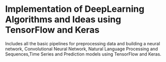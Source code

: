 # Implementation of DeepLearning Algorithms and Ideas using TensorFlow and Keras

Includes all the basic pipelines for preprocessing data and building a neural network, Convolutional Neural Network, Natural Language Processing and Sequences,Time Series and Prediction models using TensorFlow and Keras.
